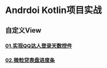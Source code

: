 # Andrdoi Kotlin项目实战

## 自定义View

### [01.实现QQ达人登录天数控件](cource/view/01/README.md)
### [02.微粒贷表盘进度条](cource/view/02/README.md)
